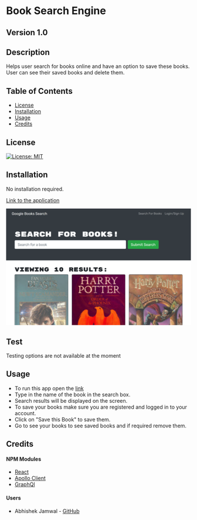 # Book Search Engine
## Version 1.0
## Description
Helps user search for books online and have an option to save these books. User can see their saved books and delete them. 

## Table of Contents
* [License](#license)
* [Installation](#installation)
* [Usage](#usage)
* [Credits](#credits)

## License
[![License: MIT](https://img.shields.io/badge/License-MIT-yellow.svg)](https://opensource.org/licenses/MIT)

## Installation
No installation required. 

[Link to the application](https://pure-taiga-78203.herokuapp.com/)

![Preview](./client/src/assets/homepage.png)

## Test
Testing options are not available at the moment

## Usage
* To run this app open the [link](https://pure-taiga-78203.herokuapp.com/)
* Type in the name of the book in the search box. 
* Search results will be displayed on the screen. 
* To save your books make sure you are registered and logged in to your account. 
* Click on "Save this Book" to save them.
* Go to see your books to see saved books and if required remove them.

## Credits
#### NPM Modules
* [React](https://reactjs.org/)
* [Apollo Client](https://www.npmjs.com/package/@apollo/client)
* [GraphQl](https://graphql.org/)

#### Users
* Abhishek Jamwal - [GitHub](https://github.com/jamwalab)
